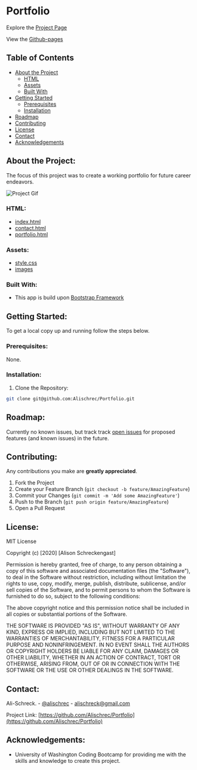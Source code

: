 # Portfolio

Explore the [Project Page](https://github.com/Alischrec/Portfolio)

View the [Github-pages](https://alischrec.github.io/Portfolio/)

## Table of Contents

* [About the Project](#about-the-project)
  * [HTML](#html)
  * [Assets](#Assets)
  * [Built With](#built-with)
* [Getting Started](#getting-started)
  * [Prerequisites](#prerequisites)
  * [Installation](#installation)
* [Roadmap](#roadmap)
* [Contributing](#contributing)
* [License](#License)
* [Contact](#contact)
* [Acknowledgements](#acknowledgements)

## About the Project:
The focus of this project was to create a working portfolio for future career endeavors.

![Project Gif](assets/images/gif.gif)

### HTML:
* [index.html](https://github.com/Alischrec/Portfolio/blob/master/index.html)
* [contact.html](https://github.com/Alischrec/Portfolio/blob/master/contact.html)
* [portfolio.html](https://github.com/Alischrec/Portfolio/blob/master/portfolio.html)

### Assets:
* [style.css](https://github.com/Alischrec/Portfolio/blob/master/assets/css/style.css)
* [images](https://github.com/Alischrec/Portfolio/tree/master/assets/images)

### Built With:
* This app is build upon [Bootstrap Framework](https://getbootstrap.com/)

## Getting Started:
To get a local copy up and running follow the steps below.

### Prerequisites:
None.

### Installation:
1. Clone the Repository:
```sh
git clone git@github.com:Alischrec/Portfolio.git
```

## Roadmap:
Currently no known issues, but track track [open issues](https://github.com/Alischrec/Portfolio/issues ) for proposed features (and known issues) in the future.


## Contributing:
Any contributions you make are **greatly appreciated**.

1. Fork the Project
2. Create your Feature Branch (`git checkout -b feature/AmazingFeature`)
3. Commit your Changes (`git commit -m 'Add some AmazingFeature'`)
4. Push to the Branch (`git push origin feature/AmazingFeature`)
5. Open a Pull Request

## License:

MIT License

Copyright (c) [2020] [Alison Schreckengast]

Permission is hereby granted, free of charge, to any person obtaining a copy
of this software and associated documentation files (the "Software"), to deal
in the Software without restriction, including without limitation the rights
to use, copy, modify, merge, publish, distribute, sublicense, and/or sell
copies of the Software, and to permit persons to whom the Software is
furnished to do so, subject to the following conditions:

The above copyright notice and this permission notice shall be included in all
copies or substantial portions of the Software.

THE SOFTWARE IS PROVIDED "AS IS", WITHOUT WARRANTY OF ANY KIND, EXPRESS OR
IMPLIED, INCLUDING BUT NOT LIMITED TO THE WARRANTIES OF MERCHANTABILITY,
FITNESS FOR A PARTICULAR PURPOSE AND NONINFRINGEMENT. IN NO EVENT SHALL THE
AUTHORS OR COPYRIGHT HOLDERS BE LIABLE FOR ANY CLAIM, DAMAGES OR OTHER
LIABILITY, WHETHER IN AN ACTION OF CONTRACT, TORT OR OTHERWISE, ARISING FROM,
OUT OF OR IN CONNECTION WITH THE SOFTWARE OR THE USE OR OTHER DEALINGS IN THE
SOFTWARE.

## Contact:
Ali-Schreck. - [@alischrec](https://www.instagram.com/alischrec) - alischreck@gmail.com

Project Link: [https://github.com/Alischrec/Portfolio](https://github.com/Alischrec/Portfolio)

## Acknowledgements: 
* University of Washington Coding Bootcamp for providing me with the skills and knowledge to create this project. 
